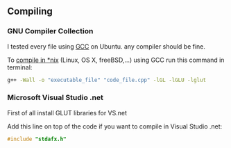 ## Compiling
### GNU Compiler Collection
I tested every file using [GCC](https://github.com/mohsend/cpp-examples/wiki/GNU-Compiler-Collection) on Ubuntu. any compiler should be fine.

To [compile in *nix](https://github.com/mohsend/cpp-examples/wiki/Compiling-using-GCC) (Linux, OS X, freeBSD,...) using GCC run this command in terminal:
```bash
g++ -Wall -o "executable_file" "code_file.cpp" -lGL -lGLU -lglut
```

### Microsoft Visual Studio .net
First of all install GLUT libraries for VS.net

Add this line on top of the code if you want to compile in Visual Studio .net:
```c++
#include "stdafx.h"
```

